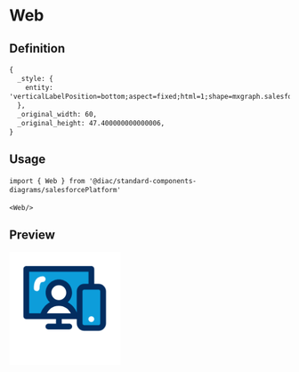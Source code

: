 # Web

## Definition

```
{
  _style: { 
    entity: 'verticalLabelPosition=bottom;aspect=fixed;html=1;shape=mxgraph.salesforce.web;',
  },
  _original_width: 60,
  _original_height: 47.400000000000006,
}
```

## Usage

```
import { Web } from '@diac/standard-components-diagrams/salesforcePlatform'

<Web/>
```

## Preview

<img src="./web.png" width="200"/>
